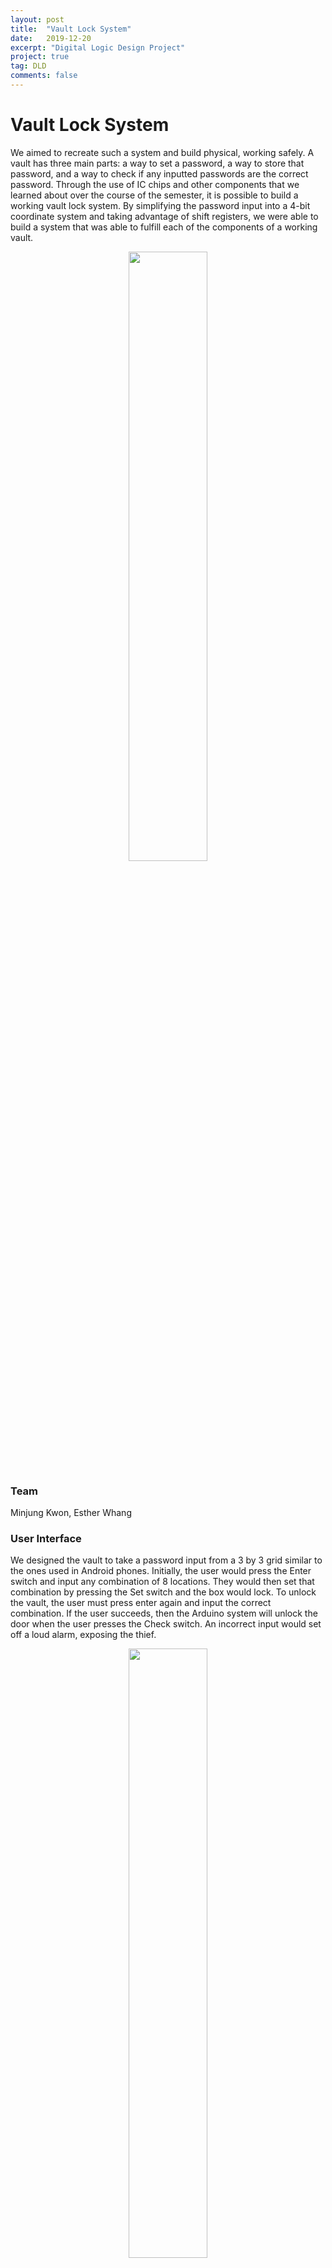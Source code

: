 ```yaml
---
layout: post
title:  "Vault Lock System"
date:   2019-12-20
excerpt: "Digital Logic Design Project"
project: true
tag: DLD
comments: false
---
```


# Vault Lock System

We aimed to recreate such a system and build physical, working safely. A vault has three main parts: a way to set a password, a way to store that password, and a way to check if any inputted passwords are the correct password. Through the use of IC chips and other components that we learned about over the course of the semester, it is possible to build a working vault lock system. By simplifying the password input into a 4-bit coordinate system and taking advantage of shift registers, we were able to build a system that was able to fulfill each of the components of a working vault. 
<p align="center">
    <img src="../projects/lock_4.png" width="50%" height="50%">
</p>

### Team
Minjung Kwon, Esther Whang

### User Interface
We designed the vault to take a password input from a 3 by 3 grid similar to the ones used in Android phones. Initially, the user would press the Enter switch and input any combination of 8 locations. They would then set that combination by pressing the Set switch and the box would lock. To unlock the vault, the user must press enter again and input the correct combination. If the user succeeds, then the Arduino system will unlock the door when the user presses the Check switch. An incorrect input would set off a loud alarm, exposing the thief.
<p align="center">
    <img src="../projects/lock_2.png" width="50%" height="50%">
</p>
The front of the safe would consist of 8 LEDs and 12 momentary switches, 9 for password input and 3 for the various settings of the system. A series of LEDs would indicate how many inputs the user has entered, ensuring that the user is aware when they have reached their 8 input limit. The 3 by 3 grid of switches would be the password input, which will only work when the Enter switch is pressed. The check and the set switch will only work when the switches have been pressed 8 times.	

### Password Set
The password set system takes the input from the 3 by 3 grid of switches and outputs the location of each switch as a 4-bit number. It also outputs the state of the entire system itself, as in whether the system is in “setting password” mode or “checking password” mode. For this part of the system we utilized a 4029 counter, 4025 Triple-Input NOR chip, 4013 D-type Flip Flop chip, 4069 Hex Inverter chip, and the switches.

### Switch the input to 4-bit number
<p align="center">
    <img src="../projects/lock_3.png" width="50%" height="50%">
</p>
In order to do any kind of logic with the password, we first had to convert the location of each button into a binary number. We achieved this by designing a coordinate system for the 3 by 3 switches and having four D-type Flip Flops output the corresponding coordinates whenever a switch is pressed. We designed the coordinate system so that each button corresponds to a 4-bit number, the first two bits being the coordinate for the row and the second two bits being the coordinate for the column of the button. The exact coordinates are shown in the image above. Note that 00 was excluded because 0000 would mean that no button was pressed.

### Clock
Before discussing the D-type Flip Flops for the coordinates in detail, we must first clarify what exactly is the clock for the entire system. Because we want the system to change whenever we press a switch on the 3 by 3 grid, we can simply make every press of the switch a clock pulse. The logic for such a system would be to simply OR all the buttons together. In this particular case, we took advantage of the triple input NOR chip to connect each row and each column at a time. Every button in one row is connected to one triple input NOR gate, and likewise for columns as well. This later allows us to isolate each input by row or column, which becomes useful for the D-Type Flip Flops.

### D-Type Flip Flops for the Coordinates
We have four D-type Flip Flops, each one outputting the coordinate for the button that was most recently pressed. We control the D-type Flip Flops with the switch “clock” and the triple input NOR gate discussed above for the D input. As discussed before, each NOR gate is connected to an entire row or an entire column of switches. After NOT the output of the gate, we can put this output through logic so that the D-type Flip Flop changes to the appropriate value. 

We can split the four D-type Flip Flops into two groups, the ones that represent the most significant bit of the coordinate and the one that represents the least; therefore, if the coordinate is 1010, then the first group deals with 1 and the second group deals with 0. The logic for the first group’s D input is (First Row/Column + Second Row/Column), while the logic for the second group’s D input is  (Second Row/Column + Third Row/Column).

One problem with using the D-Type Flip Flops for the coordinates was the timing of the clock. Since the D-type flipflop’s Q output depends on what the D input was at the clock pulse, the clock pulse must come after the D input’s logic. However, since they are coming from the same source, the switches, the flip-flops did not always reliably change with the clock. To slightly delay the clock signal, we added a 150KΩ resistor, which resolved the issue.

### Counter for the Enter Switch
<p align="center">
    <img src="../projects/lock_6.png" width="50%" height="50%">
</p>
The primary purpose of the counter was to limit the number of combinations possible for the password. For the counter, we used the 4029 up/down counter, with the switch “clock” as the clock for the counter as well. We configure the counter to count down from 8 by grounding and powering the JAM input pins so that the number 8 (1000 in binary) is also going into the jam pins. We then tie the PRESET pin of the counter to the Enter switch. Whenever the Enter switch is pressed, the high pulse from the switch would set the counter to start from 8. We also tie the NOT of the CARRYOUT of the counter to the CARRYIN so that the counter stops counting when it reaches 0.

### D-type Flip Flop for the Set Switch
Now that we have the proper setup for taking input from the switches, we need a way to indicate that a satisfactory password combination has been chosen and that the system can move onto the “check password” part of the system. We can achieve this by setting up a D-type Flip Flop that will change value once 8 password switches and the Set switch have been pressed.
We would want the value to change when the counter is done and when the set of check switch is pressed. We achieve this by connecting the Set and Check switches with an OR gate, then connecting that and the NOT of the CARRYOUT  with an AND gate. Now we have a clock for the D-type flip flop that only has a pulse when our conditions are met. The D input for this Flip Flop is the Comparator from the “check” part of the system, which will be explained in greater detail later in the documentation. It is sufficient to know that for now, when the comparator outputs 1, this means that the correct password has been inputted. Otherwise, it will be 0. This means that if we NOT that output from the Comparator and make that the D input, we can have the D-Type Flip Flop that has Q of 0 when the password is being set and 1 when the password has been set. This way we have a “variable” that keeps track of which state the vault lock system is in. 

### Shift Registers for Storing Password
To store the 4-bit coordinate from the D type Flip Flop, we used shift registers. Since we have 8 4-bit binary numbers, we used 4 CD4015 chips which include a dual 4-stage static shift register. Using a serial-input/parallel-output (SIPO) registers, we were able to use each shift register for each digit of password coordinates and store exactly 8 coordinates. To ensure that the coordinates are inputted into the shift registers only when the Set switch is pushed, we used a tri-state buffer (CD4503). The tri-state buffer needs to trigger when the system is in “setting password” mode. For this, we can use the Q’ of the D-type Flip Flop previously discussed. When the system is in “setting password” mode, the Q’ is 0, which we can use to enable the shift register. When the system shifts to “checking password” mode, the Q’ is 1, which would reset the shift register to zero so that the user can store the new 8-digit password. The last output (eighth output) of the shift register is connected to the first data input pin so that every digit of the password can be inputted to the comparator for checking.
 
### Checking Password System
For checking the inserted password, we used two comparators (CD4585) and one shift register (CD4015). The checking system starts when the user presses the enter button and ends when the user pushes the check button. The checking system contains three stages. The first stage is to compare the entering inputs to the stored password using a comparator. The last four output pins (Q 4B) of the shift registers are connected to the first four input pins (A0 - A3) of the comparator. The rest of the input pins (B0 - B3) are connected to the entered password coordinate inputs; each pin is connected to each digit of the coordinate. This comparison allows us to individually compare each input with the previously set password. The second stage is to store the result of 8 comparisons from the input and stored password with a shift register. We reset this shift register whenever the set or enter button is pushed and is not looping to ensure that the shift register only contains data from one attempt at unlocking the vault. The last stage is to compare and test if these comparisons are correct with comparator and logic gates. All the input pins of the comparator are connected to eight output pins of the previous shift register which indicates the correctness of each input (1 if correct, 0 if wrong). If the user pressed a correct combination, the input of the comparator should be 11111111; therefore, the output will be 1. The user can check the result after inputting all 8 numbers and press the check button. If the user has not pressed 8 numbers or pushed the check button, neither unlock system nor alarm system operates since we used AND gates to make a check system to work only when those two conditions are made. To make sure the output of the comparator is 1 only when the inputs are 1, we added AND gate to check if there is a 0 for the first four comparisons. If there is, the alarm system operates. 

### Alarm
<p align="center">
    <img src="../projects/lock_5.png" width="50%" height="50%">
</p>
When the comparator outputs a 0 and the system is in “checking mode” (D-type FF output is 1), the alarm will sound. To set up the alarm, we used NOT gate to invert the output of the comparator and AND gates to add logic in order to make a complete logic for the alarm system that operates when the output of the logic is 1. When the alarm system is triggered by the logic, the speaker is turned on. We used a small speaker and two 555 timers. One timer is to create a square wave that generates a sound in the speaker and another is to make repeating beep sounds by controlling the first-timer. The first 555 timer is set as 500 Hz with 0.01µF capacitor and 150KΩ and 68KΩ resistors. The second timer is set as 2 Hz with a 4.7µF capacitor and two 51KΩ resistors.

### Lock
The physical lock itself was built out of an Arduino, a voltage reader, and a servo motor. Ther servo motor served as our actual lock, rotating a piece of plastic in and out of a hole of both the door and the body of the vault. When the piece of plastic is in the hole, then the vault is unable to open without destroying the vault itself. We wrote a program for the servo motor so that it will rotate 90 degrees whenever the system is to unlock, thereby moving the piece of plastic out of the hole and allowing the box to open. The program for this is also in the Google drive.  Since our system is to remain locked with the output is low and unlock when the output is high, we configured a way for the Arduino to read the voltage level using a resistor and the Arduino’s built-in sensor. Whenever the Arduino senses a voltage level above a certain threshold, it will turn the servo motor 90 degrees. When it is below, the motor will return to its locked position. The combination of a voltage reader and servo motor allowed us to create a physical lock that is controlled by the outputs of our vault lock system.

### Schematics
<p align="center">
    <img src="../projects/lock_7.png" width="50%" height="50%">
</p>

### Videos
[Correct Combination](https://photos.app.goo.gl/DyKyMQ9vKb8Dp5eu9)

[Wrong Combination](https://photos.app.goo.gl/Hs5SidimMms11Ts28)

[Display for inputting password](https://photos.app.goo.gl/Z1Q1sPFoitdotZmM6 )

